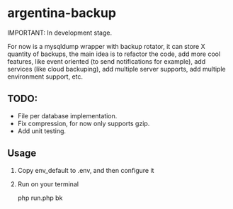 # argentina-backup

IMPORTANT: In development stage.

For now is a mysqldump wrapper with backup rotator, it can store X quantity of backups, the main idea is to refactor the code, add more cool features, like event oriented (to send notifications for example), add services (like cloud backuping), add multiple server supports, add multiple environment support, etc.

## TODO:
 - File per database implementation.
 - Fix compression, for now only supports gzip.
 - Add unit testing.
 
 
## Usage

1) Copy env_default to .env, and then configure it

2) Run on your terminal 

    php run.php bk
